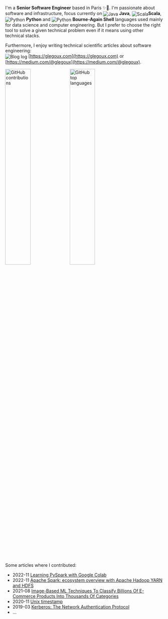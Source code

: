I'm a **Senior Software Engineer** based in Paris ✨🗼. I'm passionate about software and infrastructure, focus currently on <img src="https://glegoux.com/_static/common/img/java.png" alt="Java" valign="middle"/> **Java**, <img src="https://glegoux.com/_static/common/img/scala.png" alt="Scala" valign="middle"/>**Scala**, <img src="https://glegoux.com/_static/common/img/python.png" alt="Python" valign="middle"/> **Python** and <img src="https://glegoux.com/_static/common/img/bash.png" alt="Python" valign="middle"/> **Bourne-Again Shell** languages used mainly for data science and computer engineering. But I prefer to choose the right tool to solve a given technical problem even if it means using other technical stacks.

Furthermore, I enjoy writing technical scientific articles about software engineering:  
<img src="https://glegoux.com/favicon.ico?v=1" alt="Blog log" valign="middle"/> [https://glegoux.com](https://glegoux.com) or [https://medium.com/@glegoux](https://medium.com/@glegoux).

<div>
  <img width="40%" src="https://github-readme-stats.vercel.app/api?username=glegoux&count_private=true&show_icons=true" alt="GitHub contributions"/>
  <img width="40%" src="https://github-readme-stats.vercel.app/api/top-langs/?username=glegoux&layout=compact&count_private=true&hide=css,scss,html,jupyter%20notebook,vim%20script,makefile,ruby,dockerfile" alt="GitHub top languages"/>
</div>

Some articles where I contributed:

* 2022-11 [Learning PySpark with Google Colab](https://medium.com/@glegoux/apache-spark-pyspark-with-google-colab-for-data-science-63478138a63e)
* 2022-11 [Apache Spark: ecosystem overview with Apache Hadoop YARN and HDFS](https://medium.com/@glegoux/apache-spark-ecosystem-with-hadoop-apache-yarn-and-hdfs-8e64eeba68c0)
* 2021-08 [Image-Based ML Techniques To Classify Billions Of E-Commerce Products Into Thousands Of Categories](https://medium.com/criteo-engineering/image-based-ml-techniques-to-classify-billions-of-e-commerce-products-into-thousands-of-categories-6e029fc8d496)  
* 2020-11 [Unix timestamp](https://glegoux.com/blog/articles/2020/11/28/unix-timestamp.html)
* 2019-03 [Kerberos: The Network Authentication Protocol](https://glegoux.com/blog/articles/2019/03/23/kerberos-in-5-minutes.html)
* ...
